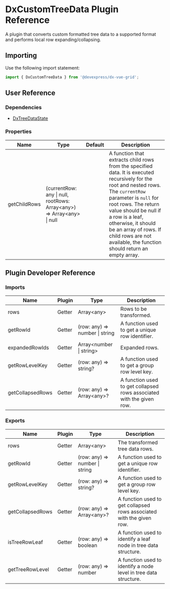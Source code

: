 # DxCustomTreeData Plugin Reference

A plugin that converts custom formatted tree data to a supported format and performs local row expanding/collapsing.

## Importing

Use the following import statement:

```js
import { DxCustomTreeData } from '@devexpress/dx-vue-grid';
```

## User Reference

### Dependencies

- [DxTreeDataState](tree-data-state.md)

### Properties

Name | Type | Default | Description
-----|------|---------|------------
getChildRows | (currentRow: any &#124; null, rootRows: Array&lt;any&gt;) => Array&lt;any&gt; &#124; null | | A function that extracts child rows from the specified data. It is executed recursively for the root and nested rows. The `currentRow` parameter is `null` for root rows. The return value should be null if a row is a leaf, otherwise, it should be an array of rows. If child rows are not available, the function should return an empty array.

## Plugin Developer Reference

### Imports

Name | Plugin | Type | Description
-----|--------|------|------------
rows | Getter | Array&lt;any&gt; | Rows to be transformed.
getRowId | Getter | (row: any) => number &#124; string | A function used to get a unique row identifier.
expandedRowIds | Getter | Array&lt;number &#124; string&gt; | Expanded rows.
getRowLevelKey | Getter | (row: any) => string? | A function used to get a group row level key.
getCollapsedRows | Getter | (row: any) => Array&lt;any&gt;? | A function used to get collapsed rows associated with the given row.

### Exports

Name | Plugin | Type | Description
-----|--------|------|------------
rows | Getter | Array&lt;any&gt; | The transformed tree data rows.
getRowId | Getter | (row: any) => number &#124; string | A function used to get a unique row identifier.
getRowLevelKey | Getter | (row: any) => string? | A function used to get a group row level key.
getCollapsedRows | Getter | (row: any) => Array&lt;any&gt;? | A function used to get collapsed rows associated with the given row.
isTreeRowLeaf | Getter | (row: any) => boolean | A function used to identify a leaf node in tree data structure.
getTreeRowLevel | Getter | (row: any) => number | A function used to identify a node level in tree data structure.
